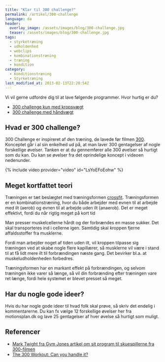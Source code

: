```yaml
---
title: "Klar til 300 challenge?"
permalink: /artikel/300-challenge
language: da
header:
  overlay_image: /assets/images/blog/300-challenge.jpg
  teaser: /assets/images/blog/300-challenge.jpg
tags:
  - styrketræning
  - udholdenhed
  - webclips
  - kombinationstræning
  - træning
  - kondition
category:
  - Konditionstræning
  - Styrketræning
last_modified_at: 2013-02-13T22:20:54Z
---
```


Vi vil gerne udfordre dig til at lave følgende programmer. Hvor hurtig er du?

- [300 challenge kun med kropsvægt](/exerciseprogram/show/62)
- [300 challenge med håndvægt](/exerciseprogram/show/79)

## Hvad er 300 challenge?

300 Challenge er inspireret af den træning, de lavede før filmen [300](http://en.wikipedia.org/wiki/300_(film)). Konceptet går i al sin enkelhed ud på, at man laver 300 gentagelser af nogle forskellige øvelser. Tanken er at du gennemfører alle 300 øvelser så hurtigt som du kan. Du kan se øvelser fra det oprindelige koncept i videoen nedenunder.

{% include video provider="video" id="LsYoEFoEohw" %}

## Meget kortfattet teori

Træningen er tæt beslægtet med træningsformen [crossfit](/artikel/crossfit). Træningsformen er en kombinationstræning, hvor du både arbejder med evnen til at arbejde med ilt (aerob) og evnen til at arbejde uden ilt (anaerob). Det er meget effektivt, fordi du når rigtig meget på kort tid

Man presser muskelcellerne hårdt og der forbrændes en masse sukker. Det skal transporteres ind i cellerne igen. Samtidig skal kroppen fjerne affaldsstoffer fra musklerne.

Fordi man arbejder noget af tiden uden ilt, vil kroppen tilpasse sig træningen ved at skabe nogle flere kapillærer, så musklerne vil være i stand til at få lidt mere ilt til forbrændingen næste gang. Det bevirker bl.a. at muskeludholdenheden forbedres.

Træningsformen har en markant effekt på forbrændingen, og selvom træningen ikke varer så længe, så vil din forbrænding efter træningen vare ret længe, fordi hele systemet er blevet presset så meget.

## Har du nogle gode ideer?

Hvis du har nogle gode ideer til hvad folk skal prøve, så skriv det endelig i kommentarerne. Du kan fx vælge 12 forskellige øvelser her fra motionsplan.dk og lave 25 gentagelser af hver øvelse så hurtigt som muligt.

## Referencer

- [Mark Twight fra Gym Jones artikel om sit program til skuespillerne fra 300-filmen](http://www.gymjones.com/knowledge.php?id=35)
- [The 300 Workout: Can you handle it?](http://www.webmd.com/fitness-exercise/features/the-300-workout-can-you-handle-it)
